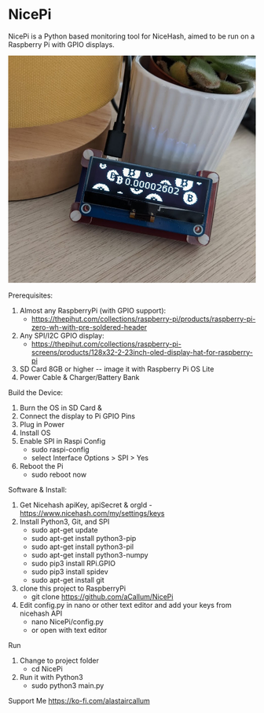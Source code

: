 # NicePi

NicePi is a Python based monitoring tool for NiceHash, aimed to be run on a Raspberry Pi with GPIO displays.

![alt text](https://github.com/aCallum/NicePi/blob/main/nciepi.jpg)

Prerequisites:
1. Almost any RaspberryPi (with GPIO support):
    - https://thepihut.com/collections/raspberry-pi/products/raspberry-pi-zero-wh-with-pre-soldered-header
3. Any SPI/I2C GPIO display:
    - https://thepihut.com/collections/raspberry-pi-screens/products/128x32-2-23inch-oled-display-hat-for-raspberry-pi
4. SD Card 8GB or higher -- image it with Raspberry Pi OS Lite
5. Power Cable & Charger/Battery Bank

Build the Device:
1. Burn the OS in SD Card & 
2. Connect the display to Pi GPIO Pins
3. Plug in Power
4. Install OS
5. Enable SPI in Raspi Config
    - sudo raspi-config
    - select Interface Options > SPI > Yes
6. Reboot the Pi
    - sudo reboot now

Software & Install:
1. Get Nicehash apiKey, apiSecret & orgId - https://www.nicehash.com/my/settings/keys
2. Install Python3, Git, and SPI
    - sudo apt-get update
    - sudo apt-get install python3-pip
    - sudo apt-get install python3-pil
    - sudo apt-get install python3-numpy
    - sudo pip3 install RPi.GPIO
    - sudo pip3 install spidev
    - sudo apt-get install git
4. clone this project to RaspberryPi
    - git clone https://github.com/aCallum/NicePi
5. Edit config.py in nano or other text editor and add your keys from nicehash API
    - nano NicePi/config.py
    - or open with text editor

Run
1. Change to project folder
    - cd NicePi
3. Run it with Python3 
    - sudo python3 main.py

Support Me
https://ko-fi.com/alastaircallum
